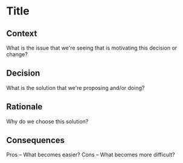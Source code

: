 # Title

## Context
What is the issue that we're seeing that is motivating this decision or change?

## Decision
What is the solution that we're proposing and/or doing?

## Rationale
Why do we choose this solution?

## Consequences
Pros – What becomes easier?
Cons – What becomes more difficult?
